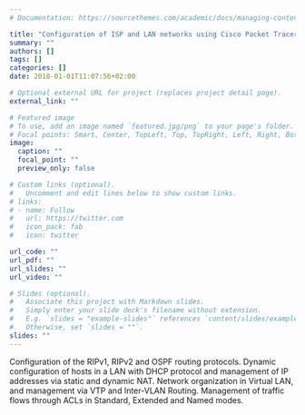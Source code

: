 ```yaml
---
# Documentation: https://sourcethemes.com/academic/docs/managing-content/

title: "Configuration of ISP and LAN networks using Cisco Packet Tracer"
summary: ""
authors: []
tags: []
categories: []
date: 2018-01-01T11:07:56+02:00

# Optional external URL for project (replaces project detail page).
external_link: ""

# Featured image
# To use, add an image named `featured.jpg/png` to your page's folder.
# Focal points: Smart, Center, TopLeft, Top, TopRight, Left, Right, BottomLeft, Bottom, BottomRight.
image:
  caption: ""
  focal_point: ""
  preview_only: false

# Custom links (optional).
#   Uncomment and edit lines below to show custom links.
# links:
# - name: Follow
#   url: https://twitter.com
#   icon_pack: fab
#   icon: twitter

url_code: ""
url_pdf: ""
url_slides: ""
url_video: ""

# Slides (optional).
#   Associate this project with Markdown slides.
#   Simply enter your slide deck's filename without extension.
#   E.g. `slides = "example-slides"` references `content/slides/example-slides.md`.
#   Otherwise, set `slides = ""`.
slides: ""
---
```


Configuration of the RIPv1, RIPv2 and OSPF routing protocols. Dynamic configuration of hosts in a LAN with DHCP protocol and management of IP addresses via static and dynamic NAT. Network organization in Virtual LAN, and management via VTP and Inter-VLAN Routing. Management of traffic flows through ACLs in Standard, Extended and Named modes.